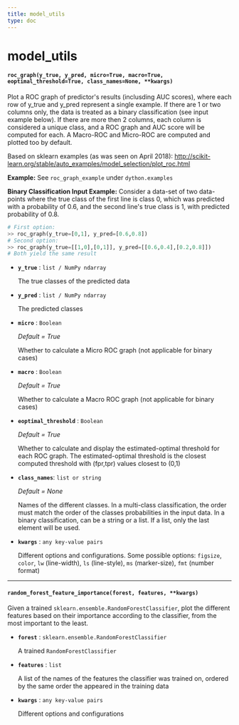 ```yaml
---
title: model_utils
type: doc
---
```


# model_utils

#### `roc_graph(y_true, y_pred, micro=True, macro=True, eoptimal_threshold=True, class_names=None, **kwargs)`

Plot a ROC graph of predictor's results (inclusding AUC scores), where each
row of y_true and y_pred represent a single example.
If there are 1 or two columns only, the data is treated as a binary
classification (see input example below). 
If there are more then 2 columns, each column is considered a 
unique class, and a ROC graph and AUC score will be computed for each. 
A Macro-ROC and Micro-ROC are computed and plotted too by default.

Based on sklearn examples (as was seen on April 2018):
http://scikit-learn.org/stable/auto_examples/model_selection/plot_roc.html

**Example:** See `roc_graph_example` under `dython.examples`

**Binary Classification Input Example:** 
Consider a data-set of two data-points where the true class of the first line 
is class 0, which was predicted with a probability of 0.6, and the second line's 
true class is 1, with predicted probability of 0.8. 
```python
# First option: 
>> roc_graph(y_true=[0,1], y_pred=[0.6,0.8]) 
# Second option:
>> roc_graph(y_true=[[1,0],[0,1]], y_pred=[[0.6,0.4],[0.2,0.8]])
# Both yield the same result
```
    
- **`y_true`** : `list / NumPy ndarray`

   The true classes of the predicted data
- **`y_pred`** : `list / NumPy ndarray`

   The predicted classes
- **`micro`** : `Boolean` 

  _Default = True_

   Whether to calculate a Micro ROC graph (not applicable for binary cases)
- **`macro`** : `Boolean` 

  _Default = True_

   Whether to calculate a Macro ROC graph (not applicable for binary cases)
- **`eoptimal_threshold`** : `Boolean`

    _Default = True_
    
    Whether to calculate and display the estimated-optimal threshold
    for each ROC graph. The estimated-optimal threshold is the closest
    computed threshold with (fpr,tpr) values closest to (0,1) 
- **`class_names`**: `list or string` 

    _Default = None_
    
    Names of the different classes. In a multi-class classification, the 
    order must match the order of the classes probabilities in the input
    data. In a binary classification, can be a string or a list. If a list, 
    only the last element will be used.
- **`kwargs`** : `any key-value pairs`

   Different options and configurations. Some possible options: `figsize`,
   `color`, `lw` (line-width), `ls` (line-style), `ms` (marker-size), `fmt` 
   (number format)

__________________

#### `random_forest_feature_importance(forest, features, **kwargs)`

Given a trained `sklearn.ensemble.RandomForestClassifier`, plot the different features based on their
importance according to the classifier, from the most important to the least.

- **`forest`** : `sklearn.ensemble.RandomForestClassifier`

   A trained `RandomForestClassifier`
- **`features`** : `list`

   A list of the names of the features the classifier was trained on, ordered by the same order the appeared
in the training data
- **`kwargs`** : `any key-value pairs`

   Different options and configurations
